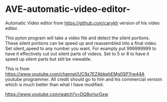 # AVE-automatic-video-editor-
Automatic Video editor from https://github.com/carykh version of his video editor. 

This pyton program will take a video file and detect the silent portions. These silent portions can be speed up and reassembled into a final video. Set silent_speed to any number you want. For examply put 999999999 to have it effectively cut out silent parts of videos. Set to 5 or 8 to have it speed up silent parts but still be viewable. 

This is from https://www.youtube.com/channel/UC9z7EZAbkphEMg0SP7rw44A youtube programmer. All credit should go to him and his commercial version which is much better than what I have modified. 

https://www.youtube.com/watch?v=DQ8orIurGxw
